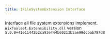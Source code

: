 ```yaml
---
title: IFileSystemExtension Interface
---
```

Interface all file system extensions implement.
`WixToolset.Extensibility.dll` version `5.0.0+41e11442b2ca93e444b60213b5ae99dcbab787d8`
